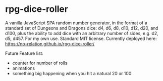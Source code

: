 # rpg-dice-roller

A vanilla JavaScript SPA random number generator, in the format of a standard set of Dungeons and Dragons dice: d4, d6, d8, d10, d12, d20, and d100, plus the ability to add dice with an arbitrary number of sides, e.g. d2, d5, d457. For my own use. Standard MIT license. Currently deployed here: https://no-relation.github.io/rpg-dice-roller/

Future Feature list:
- counter for number of rolls
- animations
- something big happening when you hit a natural 20 or 100
